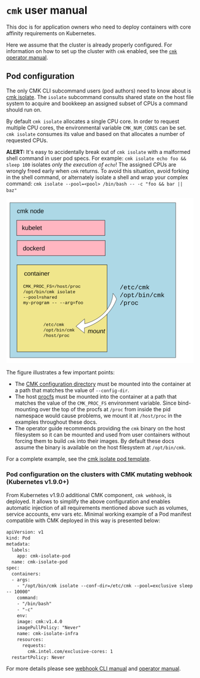 <!--
Copyright (c) 2017 Intel Corporation

Licensed under the Apache License, Version 2.0 (the "License");
you may not use this file except in compliance with the License.
You may obtain a copy of the License at

     http://www.apache.org/licenses/LICENSE-2.0

Unless required by applicable law or agreed to in writing, software
distributed under the License is distributed on an "AS IS" BASIS,
WITHOUT WARRANTIES OR CONDITIONS OF ANY KIND, either express or implied.
See the License for the specific language governing permissions and
limitations under the License.
-->

# `cmk` user manual

This doc is for application owners who need to deploy containers with
core affinity requirements on Kubernetes.

Here we assume that the cluster is already properly configured. For
information on how to set up the cluster with `cmk` enabled, see the
[`cmk` operator manual][doc-operator].

## Pod configuration

The only CMK CLI subcommand users (pod authors) need to know about is
[cmk isolate][cmk-isolate]. The `isolate` subcommand consults shared state
on the host file system to acquire and bookkeep an assigned subset of CPUs
a command should run on.

By default `cmk isolate` allocates a single CPU core. In order to request
multiple CPU cores, the environmental variable `CMK_NUM_CORES` can be set.
`cmk isolate` consumes its value and based on that allocates a number
of requested CPUs.

**ALERT:** It's easy to accidentally break out of `cmk isolate` with a malformed
shell command in user pod specs. For example:
`cmk isolate echo foo && sleep 100` isolates _only the execution of `echo`_!
The assigned CPUs are wrongly freed early when `cmk` returns. To avoid this
situation, avoid forking in the shell command, or alternately isolate a shell
and wrap your complex command:
`cmk isolate --pool=<pool> /bin/bash -- -c "foo && bar || baz"`

![User container diagram](images/user-container.svg)

The figure illustrates a few important points:

- The [CMK configuration directory][doc-config] must be mounted into the
  container at a path that matches the value of `--config-dir`.
- The host [procfs][procfs] must be mounted into the container at a path that matches
  the value of the `CMK_PROC_FS` environment variable. Since bind-mounting
  over the top of the procfs at `/proc` from inside the pid namespace would
  cause problems, we mount it at `/host/proc` in the examples throughout these
  docs.
- The operator guide recommends providing the `cmk` binary on the host
  filesystem so it can be mounted and used from user containers without forcing
  them to build `cmk` into their images. By default these docs assume the
  binary is available on the host filesystem at `/opt/bin/cmk`.

For a complete example, see the [cmk isolate pod template][isolate-template].

### Pod configuration on the clusters with CMK mutating webhook (Kubernetes v1.9.0+)

From Kubernetes v1.9.0 additional CMK component, `cmk webhook`, is deployed.
It allows to simplify the above configuration and enables automatic injection
of all requirements mentioned above such as volumes, service accounts, env vars etc.
Minimal working example of a Pod manifest compatible with CMK deployed in this way
is presented below:
```
apiVersion: v1
kind: Pod
metadata:
  labels:
    app: cmk-isolate-pod
  name: cmk-isolate-pod
spec:
  containers:
  - args:
    - "/opt/bin/cmk isolate --conf-dir=/etc/cmk --pool=exclusive sleep -- 10000"
    command:
    - "/bin/bash"
    - "-c"
    env:
    image: cmk:v1.4.0
    imagePullPolicy: "Never"
    name: cmk-isolate-infra
    resources:
      requests:
        cmk.intel.com/exclusive-cores: 1
  restartPolicy: Never
```
For more details please see [webhook CLI manual][cmk-webhook] and
[operator manual][doc-operator].

[doc-config]: config.md
[doc-operator]: operator.md
[isolate-template]: ../resources/pods/cmk-isolate-pod.yaml
[cmk-isolate]: cli.md#cmk-isolate
[cmk-webhook]: cli.md#cmk-webhook
[procfs]: http://man7.org/linux/man-pages/man5/proc.5.html
